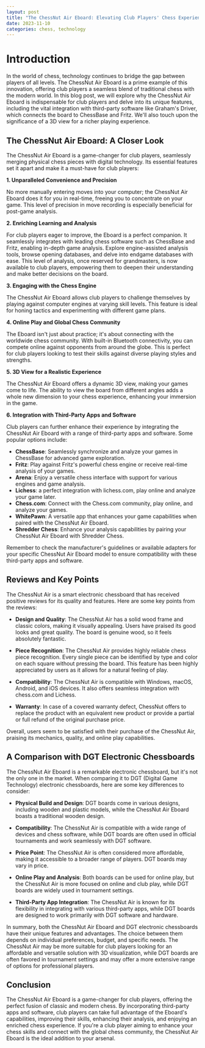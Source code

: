 ```yaml
---
layout: post
title: "The ChessNut Air Eboard: Elevating Club Players' Chess Experience"
date: 2023-11-10
categories: chess, technology
---
```


# Introduction

In the world of chess, technology continues to bridge the gap between players of all levels. The ChessNut Air Eboard is a prime example of this innovation, offering club players a seamless blend of traditional chess with the modern world. In this blog post, we will explore why the ChessNut Air Eboard is indispensable for club players and delve into its unique features, including the vital integration with third-party software like Graham's Driver, which connects the board to ChessBase and Fritz. We'll also touch upon the significance of a 3D view for a richer playing experience.

## The ChessNut Air Eboard: A Closer Look

The ChessNut Air Eboard is a game-changer for club players, seamlessly merging physical chess pieces with digital technology. Its essential features set it apart and make it a must-have for club players:

**1. Unparalleled Convenience and Precision**

No more manually entering moves into your computer; the ChessNut Air Eboard does it for you in real-time, freeing you to concentrate on your game. This level of precision in move recording is especially beneficial for post-game analysis.

**2. Enriching Learning and Analysis**

For club players eager to improve, the Eboard is a perfect companion. It seamlessly integrates with leading chess software such as ChessBase and Fritz, enabling in-depth game analysis. Explore engine-assisted analysis tools, browse opening databases, and delve into endgame databases with ease. This level of analysis, once reserved for grandmasters, is now available to club players, empowering them to deepen their understanding and make better decisions on the board.

**3. Engaging with the Chess Engine**

The ChessNut Air Eboard allows club players to challenge themselves by playing against computer engines at varying skill levels. This feature is ideal for honing tactics and experimenting with different game plans.

**4. Online Play and Global Chess Community**

The Eboard isn't just about practice; it's about connecting with the worldwide chess community. With built-in Bluetooth connectivity, you can compete online against opponents from around the globe. This is perfect for club players looking to test their skills against diverse playing styles and strengths.

**5. 3D View for a Realistic Experience**

The ChessNut Air Eboard offers a dynamic 3D view, making your games come to life. The ability to view the board from different angles adds a whole new dimension to your chess experience, enhancing your immersion in the game.

**6. Integration with Third-Party Apps and Software**

Club players can further enhance their experience by integrating the ChessNut Air Eboard with a range of third-party apps and software. Some popular options include:
- **ChessBase**: Seamlessly synchronize and analyze your games in ChessBase for advanced game exploration.
- **Fritz**: Play against Fritz's powerful chess engine or receive real-time analysis of your games.
- **Arena**: Enjoy a versatile chess interface with support for various engines and game analysis.
- **Lichess**: a perfect integration with lichess.com, play online and analyze your game later.
- **Chess.com**: Connect with the Chess.com community, play online, and analyze your games.
- **WhitePawn**: A versatile app that enhances your game capabilities when paired with the ChessNut Air Eboard.
- **Shredder Chess**: Enhance your analysis capabilities by pairing your ChessNut Air Eboard with Shredder Chess.

Remember to check the manufacturer's guidelines or available adapters for your specific ChessNut Air Eboard model to ensure compatibility with these third-party apps and software.

## Reviews and Key Points

The ChessNut Air is a smart electronic chessboard that has received positive reviews for its quality and features. Here are some key points from the reviews:

- **Design and Quality**: The ChessNut Air has a solid wood frame and classic colors, making it visually appealing. Users have praised its good looks and great quality. The board is genuine wood, so it feels absolutely fantastic.

- **Piece Recognition**: The ChessNut Air provides highly reliable chess piece recognition. Every single piece can be identified by type and color on each square without pressing the board. This feature has been highly appreciated by users as it allows for a natural feeling of play.

- **Compatibility**: The ChessNut Air is compatible with Windows, macOS, Android, and iOS devices. It also offers seamless integration with chess.com and Lichess.

- **Warranty**: In case of a covered warranty defect, ChessNut offers to replace the product with an equivalent new product or provide a partial or full refund of the original purchase price.

Overall, users seem to be satisfied with their purchase of the ChessNut Air, praising its mechanics, quality, and online play capabilities.

## A Comparison with DGT Electronic Chessboards

The ChessNut Air Eboard is a remarkable electronic chessboard, but it's not the only one in the market. When comparing it to DGT (Digital Game Technology) electronic chessboards, here are some key differences to consider:

- **Physical Build and Design**: DGT boards come in various designs, including wooden and plastic models, while the ChessNut Air Eboard boasts a traditional wooden design.

- **Compatibility**: The ChessNut Air is compatible with a wide range of devices and chess software, while DGT boards are often used in official tournaments and work seamlessly with DGT software.

- **Price Point**: The ChessNut Air is often considered more affordable, making it accessible to a broader range of players. DGT boards may vary in price.

- **Online Play and Analysis**: Both boards can be used for online play, but the ChessNut Air is more focused on online and club play, while DGT boards are widely used in tournament settings.

- **Third-Party App Integration**: The ChessNut Air is known for its flexibility in integrating with various third-party apps, while DGT boards are designed to work primarily with DGT software and hardware.

In summary, both the ChessNut Air Eboard and DGT electronic chessboards have their unique features and advantages. The choice between them depends on individual preferences, budget, and specific needs. The ChessNut Air may be more suitable for club players looking for an affordable and versatile solution with 3D visualization, while DGT boards are often favored in tournament settings and may offer a more extensive range of options for professional players.

## Conclusion

The ChessNut Air Eboard is a game-changer for club players, offering the perfect fusion of classic and modern chess. By incorporating third-party apps and software, club players can take full advantage of the Eboard's capabilities, improving their skills, enhancing their analysis, and enjoying an enriched chess experience. If you're a club player aiming to enhance your chess skills and connect with the global chess community, the ChessNut Air Eboard is the ideal addition to your arsenal.
